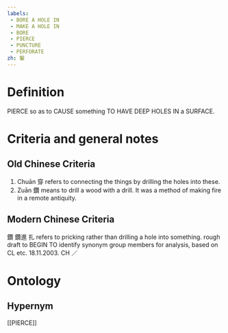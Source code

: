 ```yaml
---
labels: 
 - BORE A HOLE IN
 - MAKE A HOLE IN
 - BORE
 - PIERCE
 - PUNCTURE
 - PERFORATE
zh: 鑿
---
```


# Definition
PIERCE so as to CAUSE something TO HAVE DEEP HOLES IN a SURFACE.
# Criteria and general notes
## Old Chinese Criteria
1. Chuān 穿 refers to connecting the things by drilling the holes into these.
2. Zuān 鑽 means to drill a wood with a drill. It was a method of making fire in a remote antiquity.
## Modern Chinese Criteria
鑽
鑽進
扎 refers to pricking rather than drilling a hole into something.
rough draft to BEGIN TO identify synonym group members for analysis, based on CL etc. 18.11.2003. CH ／
# Ontology

## Hypernym
[[PIERCE]]